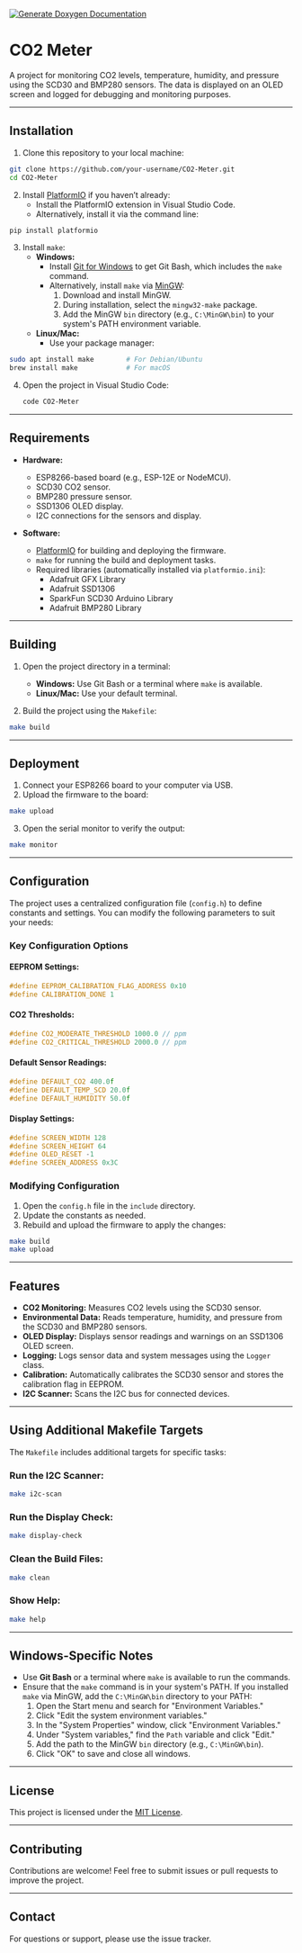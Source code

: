 [![Generate Doxygen Documentation](https://github.com/nocona71/CO2-Meter/actions/workflows/doxygen.yml/badge.svg)](https://github.com/nocona71/CO2-Meter/actions/workflows/doxygen.yml)



# CO2 Meter

A project for monitoring CO2 levels, temperature, humidity, and pressure using the SCD30 and BMP280 sensors. The data is displayed on an OLED screen and logged for debugging and monitoring purposes.

---

## **Installation**

1. Clone this repository to your local machine:
```bash
git clone https://github.com/your-username/CO2-Meter.git
cd CO2-Meter
```

2. Install [PlatformIO](https://platformio.org/) if you haven’t already:
   - Install the PlatformIO extension in Visual Studio Code.
   - Alternatively, install it via the command line:
```bash
pip install platformio
```

3. Install `make`:
   - **Windows:**
     - Install [Git for Windows](https://gitforwindows.org/) to get Git Bash, which includes the `make` command.
     - Alternatively, install `make` via [MinGW](http://www.mingw.org/):
       1. Download and install MinGW.
       2. During installation, select the `mingw32-make` package.
       3. Add the MinGW `bin` directory (e.g., `C:\MinGW\bin`) to your system's PATH environment variable.
   - **Linux/Mac:**
     - Use your package manager:
```bash
sudo apt install make        # For Debian/Ubuntu
brew install make            # For macOS
```

4. Open the project in Visual Studio Code:
   ```bash
   code CO2-Meter
   ```

---

## **Requirements**

- **Hardware:**
  - ESP8266-based board (e.g., ESP-12E or NodeMCU).
  - SCD30 CO2 sensor.
  - BMP280 pressure sensor.
  - SSD1306 OLED display.
  - I2C connections for the sensors and display.

- **Software:**
  - [PlatformIO](https://platformio.org/) for building and deploying the firmware.
  - `make` for running the build and deployment tasks.
  - Required libraries (automatically installed via `platformio.ini`):
    - Adafruit GFX Library
    - Adafruit SSD1306
    - SparkFun SCD30 Arduino Library
    - Adafruit BMP280 Library

---

## **Building**

1. Open the project directory in a terminal:
   - **Windows:** Use Git Bash or a terminal where `make` is available.
   - **Linux/Mac:** Use your default terminal.

2. Build the project using the `Makefile`:
```bash
make build
```

---

## **Deployment**

1. Connect your ESP8266 board to your computer via USB.
2. Upload the firmware to the board:
```bash
make upload
```

3. Open the serial monitor to verify the output:
```bash
make monitor
```

---

## **Configuration**

The project uses a centralized configuration file (`config.h`) to define constants and settings. You can modify the following parameters to suit your needs:

### **Key Configuration Options**
#### **EEPROM Settings:**
```cpp
#define EEPROM_CALIBRATION_FLAG_ADDRESS 0x10
#define CALIBRATION_DONE 1
```

#### **CO2 Thresholds:**
```cpp
#define CO2_MODERATE_THRESHOLD 1000.0 // ppm
#define CO2_CRITICAL_THRESHOLD 2000.0 // ppm
```

#### **Default Sensor Readings:**
```cpp
#define DEFAULT_CO2 400.0f
#define DEFAULT_TEMP_SCD 20.0f
#define DEFAULT_HUMIDITY 50.0f
```

#### **Display Settings:**
```cpp
#define SCREEN_WIDTH 128
#define SCREEN_HEIGHT 64
#define OLED_RESET -1
#define SCREEN_ADDRESS 0x3C
```

### **Modifying Configuration**
1. Open the `config.h` file in the `include` directory.
2. Update the constants as needed.
3. Rebuild and upload the firmware to apply the changes:
```bash
make build
make upload
```

---

## **Features**

- **CO2 Monitoring:** Measures CO2 levels using the SCD30 sensor.
- **Environmental Data:** Reads temperature, humidity, and pressure from the SCD30 and BMP280 sensors.
- **OLED Display:** Displays sensor readings and warnings on an SSD1306 OLED screen.
- **Logging:** Logs sensor data and system messages using the `Logger` class.
- **Calibration:** Automatically calibrates the SCD30 sensor and stores the calibration flag in EEPROM.
- **I2C Scanner:** Scans the I2C bus for connected devices.

---

## **Using Additional Makefile Targets**

The `Makefile` includes additional targets for specific tasks:

### **Run the I2C Scanner:**
```bash
make i2c-scan
```

### **Run the Display Check:**
```bash
make display-check
```

### **Clean the Build Files:**
```bash
make clean
```

### **Show Help:**
```bash
make help
```

---

## **Windows-Specific Notes**

- Use **Git Bash** or a terminal where `make` is available to run the commands.
- Ensure that the `make` command is in your system's PATH. If you installed `make` via MinGW, add the `C:\MinGW\bin` directory to your PATH:
  1. Open the Start menu and search for "Environment Variables."
  2. Click "Edit the system environment variables."
  3. In the "System Properties" window, click "Environment Variables."
  4. Under "System variables," find the `Path` variable and click "Edit."
  5. Add the path to the MinGW `bin` directory (e.g., `C:\MinGW\bin`).
  6. Click "OK" to save and close all windows.

---

## **License**

This project is licensed under the [MIT License](LICENSE).

---

## **Contributing**

Contributions are welcome! Feel free to submit issues or pull requests to improve the project.

---

## **Contact**

For questions or support, please use the issue tracker.

